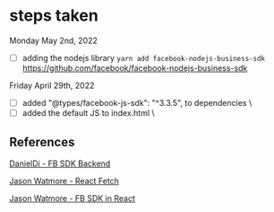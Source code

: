 # steps taken

Monday May 2nd, 2022
- [ ] adding the nodejs library `yarn add facebook-nodejs-business-sdk` https://github.com/facebook/facebook-nodejs-business-sdk

Friday April 29th, 2022
-   [ ] added "@types/facebook-js-sdk": "^3.3.5", to dependencies \
-   [ ] added the default JS to index.html \

## References

[DanielDi - FB SDK Backend](https://github.com/dannydi12/insta-content-bot/blob/master/src/index.ts)

[Jason Watmore - React Fetch](https://jasonwatmore.com/post/2020/02/01/react-fetch-http-post-request-examples)

[Jason Watmore - FB SDK in React](https://jasonwatmore.com/post/2020/10/28/react-facebook-how-to-use-the-facebook-sdk-in-a-react-app)
